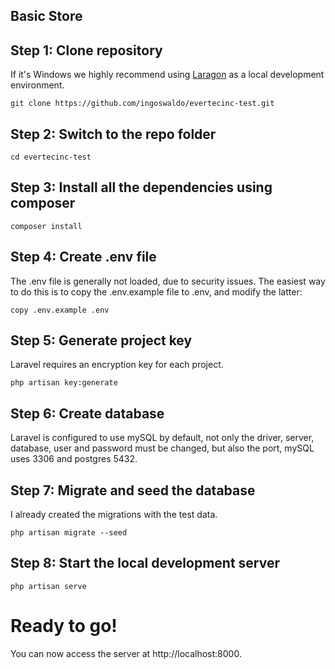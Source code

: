 ## Basic Store

## Step 1: Clone repository

If it's Windows we highly recommend using [Laragon](https://laragon.org/) as a local development environment.

```
git clone https://github.com/ingoswaldo/evertecinc-test.git
```

## Step 2: Switch to the repo folder

```
cd evertecinc-test
```

## Step 3: Install all the dependencies using composer

```
composer install
```

## Step 4: Create .env file

The .env file is generally not loaded, due to security issues. The easiest way to do this is to copy the .env.example file to .env, and modify the latter:

```
copy .env.example .env
```

## Step 5: Generate project key

Laravel requires an encryption key for each project.

```
php artisan key:generate
```

## Step 6: Create database

Laravel is configured to use mySQL by default, not only the driver, server, database, user and password must be changed, but also the port, mySQL uses 3306 and postgres 5432.

## Step 7: Migrate and seed the database

I already created the migrations with the test data.

```
php artisan migrate --seed
```

## Step 8: Start the local development server

```
php artisan serve
```

# Ready to go!

You can now access the server at http://localhost:8000.